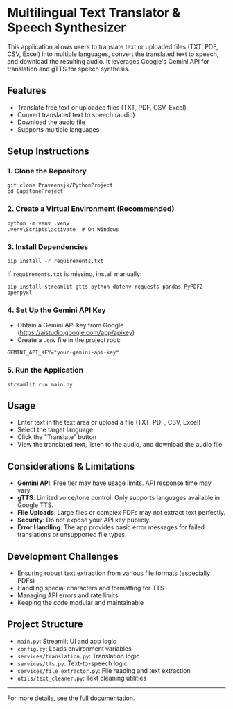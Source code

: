 # Multilingual Text Translator & Speech Synthesizer

This application allows users to translate text or uploaded files (TXT, PDF, CSV, Excel) into multiple languages, convert the translated text to speech, and download the resulting audio. It leverages Google's Gemini API for translation and gTTS for speech synthesis.

## Features
- Translate free text or uploaded files (TXT, PDF, CSV, Excel)
- Convert translated text to speech (audio)
- Download the audio file
- Supports multiple languages

## Setup Instructions

### 1. Clone the Repository
```
git clone Praveensjk/PythonProject
cd CapstoneProject
```

### 2. Create a Virtual Environment (Recommended)
```
python -m venv .venv
.venv\Scripts\activate  # On Windows
```

### 3. Install Dependencies
```
pip install -r requirements.txt
```
If `requirements.txt` is missing, install manually:
```
pip install streamlit gtts python-dotenv requests pandas PyPDF2 openpyxl
```

### 4. Set Up the Gemini API Key
- Obtain a Gemini API key from Google (https://aistudio.google.com/app/apikey)
- Create a `.env` file in the project root:
```
GEMINI_API_KEY="your-gemini-api-key"
```

### 5. Run the Application
```
streamlit run main.py
```

## Usage
- Enter text in the text area or upload a file (TXT, PDF, CSV, Excel)
- Select the target language
- Click the "Translate" button
- View the translated text, listen to the audio, and download the audio file

## Considerations & Limitations
- **Gemini API**: Free tier may have usage limits. API response time may vary.
- **gTTS**: Limited voice/tone control. Only supports languages available in Google TTS.
- **File Uploads**: Large files or complex PDFs may not extract text perfectly.
- **Security**: Do not expose your API key publicly.
- **Error Handling**: The app provides basic error messages for failed translations or unsupported file types.

## Development Challenges
- Ensuring robust text extraction from various file formats (especially PDFs)
- Handling special characters and formatting for TTS
- Managing API errors and rate limits
- Keeping the code modular and maintainable

## Project Structure
- `main.py`: Streamlit UI and app logic
- `config.py`: Loads environment variables
- `services/translation.py`: Translation logic
- `services/tts.py`: Text-to-speech logic
- `services/file_extractor.py`: File reading and text extraction
- `utils/text_cleaner.py`: Text cleaning utilities

---

For more details, see the [full documentation](README.md).

